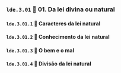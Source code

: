 ### `lde.3.01` 📑 01. Da lei divina ou natural

#### `lde.3.01.1` 📃 Caracteres da lei natural

#### `lde.3.01.2` 📃 Conhecimento da lei natural

#### `lde.3.01.3` 📃 O bem e o mal

#### `lde.3.01.4` 📃 Divisão da lei natural